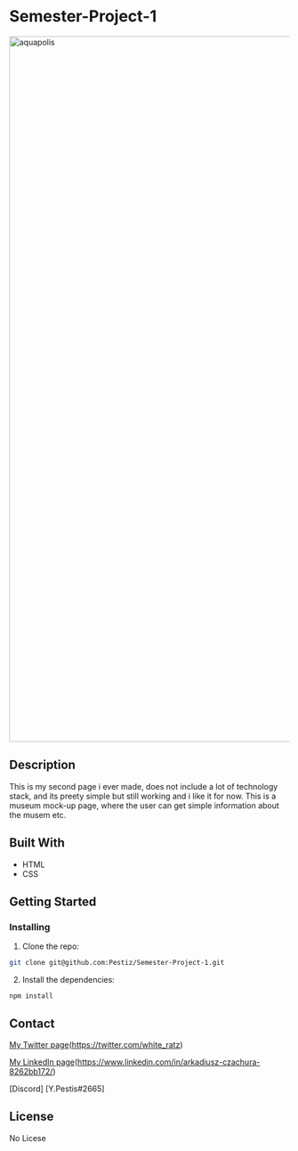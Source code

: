 # Semester-Project-1 

<img width="1268" alt="aquapolis" src="https://user-images.githubusercontent.com/100325002/208313472-241f8ae3-9242-4ae4-ac12-b3fb8fe6deee.png">

## Description

This is my second page i ever made, does not include a lot of technology stack, and its preety simple but still working and i like it for now. This is a museum mock-up page, where the user can get simple information about the musem etc.

## Built With

- HTML
- CSS

## Getting Started

### Installing

1. Clone the repo:

```bash
git clone git@github.com:Pestiz/Semester-Project-1.git
```

2. Install the dependencies:

```
npm install
```

## Contact


[My Twitter page](www.twitter.com)(https://twitter.com/white_ratz)

[My LinkedIn page](www.linkedin.com)(https://www.linkedin.com/in/arkadiusz-czachura-8262bb172/)

[Discord] [Y.Pestis#2665]

## License

No Licese
